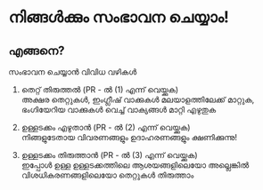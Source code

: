 # നിങ്ങൾക്കും സംഭാവന ചെയ്യാം!

## എങ്ങനെ?

സംഭാവന ചെയ്യാൻ വിവിധ വഴികൾ 

1. തെറ്റ് തിരുത്തൽ (PR - ൽ (1)  എന്ന് വെയ്ക്കുക)  
 അക്ഷര തെറ്റുകൾ, ഇംഗ്ലീഷ് വാക്കുകൾ മലയാളത്തിലേക്ക് മാറ്റുക, ഭംഗിയേറിയ വാക്കുകൾ വെച്ച് വാക്യങ്ങൾ മാറ്റി എഴുതുക 

2. ഉള്ളടക്കം എഴുതാൻ (PR - ൽ (2) എന്ന് വെയ്ക്കുക)  
 നിങ്ങളുടേതായ വിവരണങ്ങളും ഉദാഹരണങ്ങളും ക്ഷണിക്കുന്നു! 
 
 3. ഉള്ളടക്കം തിരുത്താൻ (PR - ൽ (3) എന്ന് വെയ്ക്കുക)    
 ഇപ്പോൾ ഉള്ള ഉള്ളടക്കത്തിലെ ആശയങ്ങളിലെയോ അല്ലെങ്കിൽ വിശധികരണങ്ങളിലെയോ തെറ്റുകൾ തിരുത്താം 
